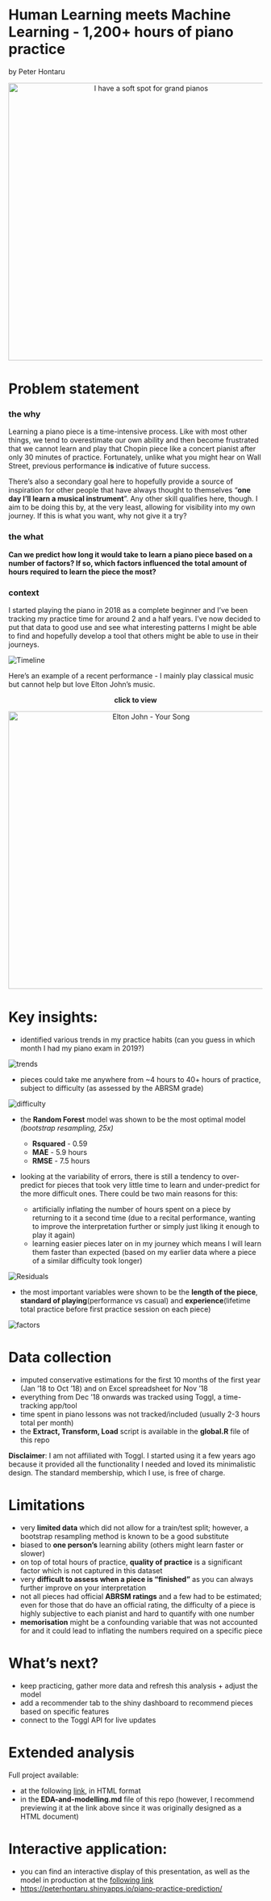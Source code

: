 Human Learning meets Machine Learning - 1,200+ hours of piano practice
================
by Peter Hontaru

<div align="center">

<img src="www/piano.jpg" alt="I have a soft spot for grand pianos" width="550"/>

</div>

# Problem statement

### the why

Learning a piano piece is a time-intensive process. Like with most other
things, we tend to overestimate our own ability and then become
frustrated that we cannot learn and play that Chopin piece like a
concert pianist after only 30 minutes of practice. Fortunately, unlike
what you might hear on Wall Street, previous performance **is**
indicative of future success.

There’s also a secondary goal here to hopefully provide a source of
inspiration for other people that have always thought to themselves
“**one day I’ll learn a musical instrument**”. Any other skill qualifies
here, though. I aim to be doing this by, at the very least, allowing for
visibility into my own journey. If this is what you want, why not give
it a try?

### the what

**Can we predict how long it would take to learn a piano piece based on
a number of factors? If so, which factors influenced the total amount of
hours required to learn the piece the most?**

### context

I started playing the piano in 2018 as a complete beginner and I’ve been
tracking my practice time for around 2 and a half years. I’ve now
decided to put that data to good use and see what interesting patterns I
might be able to find and hopefully develop a tool that others might be
able to use in their journeys.

![Timeline](figs/unnamed-chunk-3-1.png)

Here’s an example of a recent performance - I mainly play classical
music but cannot help but love Elton John’s music.

<div align="center">

**click to view**

</div>

<div align="center">

[<img src="www/Elton.png" width="550" alt="Elton John - Your Song" />](https://www.youtube.com/embed/eTJiT6TXIcw "Elton John - Your Song")

</div>

# Key insights:

-   identified various trends in my practice habits (can you guess in
    which month I had my piano exam in 2019?)

![trends](figs/unnamed-chunk-5-1.png)

-   pieces could take me anywhere from \~4 hours to 40+ hours of
    practice, subject to difficulty (as assessed by the ABRSM grade)

![difficulty](figs/unnamed-chunk-15-1.png)

-   the **Random Forest** model was shown to be the most optimal model
    *(bootstrap resampling, 25x)*

    -   **Rsquared** - 0.59
    -   **MAE** - 5.9 hours
    -   **RMSE** - 7.5 hours

-   looking at the variability of errors, there is still a tendency to
    over-predict for pieces that took very little time to learn and
    under-predict for the more difficult ones. There could be two main
    reasons for this:

    -   artificially inflating the number of hours spent on a piece by
        returning to it a second time (due to a recital performance,
        wanting to improve the interpretation further or simply just
        liking it enough to play it again)
    -   learning easier pieces later on in my journey which means I will
        learn them faster than expected (based on my earlier data where
        a piece of a similar difficulty took longer)

![Residuals](figs/unnamed-chunk-30-1.png)

-   the most important variables were shown to be the **length of the
    piece**, **standard of playing**(performance vs casual) and
    **experience**(lifetime total practice before first practice session
    on each piece)

![factors](figs/factors-1.png)

# Data collection

-   imputed conservative estimations for the first 10 months of the
    first year (Jan ’18 to Oct ’18) and on Excel spreadsheet for Nov ’18
-   everything from Dec ’18 onwards was tracked using Toggl, a
    time-tracking app/tool
-   time spent in piano lessons was not tracked/included (usually 2-3
    hours total per month)
-   the **Extract, Transform, Load** script is available in the
    **global.R** file of this repo

**Disclaimer**: I am not affiliated with Toggl. I started using it a few
years ago because it provided all the functionality I needed and loved
its minimalistic design. The standard membership, which I use, is free
of charge.

# Limitations

-   very **limited data** which did not allow for a train/test split;
    however, a bootstrap resampling method is known to be a good
    substitute
-   biased to **one person’s** learning ability (others might learn
    faster or slower)
-   on top of total hours of practice, **quality of practice** is a
    significant factor which is not captured in this dataset
-   very **difficult to assess when a piece is “finished”** as you can
    always further improve on your interpretation
-   not all pieces had official **ABRSM ratings** and a few had to be
    estimated; even for those that do have an official rating, the
    difficulty of a piece is highly subjective to each pianist and hard
    to quantify with one number
-   **memorisation** might be a confounding variable that was not
    accounted for and it could lead to inflating the numbers required on
    a specific piece

# What’s next?

-   keep practicing, gather more data and refresh this analysis + adjust
    the model
-   add a recommender tab to the shiny dashboard to recommend pieces
    based on specific features
-   connect to the Toggl API for live updates

# Extended analysis

Full project available:

-   at the following
    [link](https://htmlpreview.github.io/?https://github.com/peterhontaru/Piano-Practice-Prediction/blob/master/EDA-and-modelling.html),
    in HTML format
-   in the **EDA-and-modelling.md** file of this repo (however, I
    recommend previewing it at the link above since it was originally
    designed as a HTML document)

# Interactive application:

-   you can find an interactive display of this presentation, as well as
    the model in production at the [following
    link](https://peterhontaru.shinyapps.io/piano-practice-prediction/)
-   <https://peterhontaru.shinyapps.io/piano-practice-prediction/>

